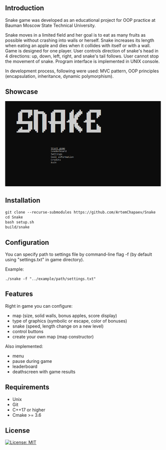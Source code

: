 ## Introduction
Snake game was developed as an educational project for OOP practice at Bauman Moscow State Technical University.

Snake moves in a limited field and her goal is to eat as many fruits as possible without crashing into walls or herself. Snake increases its length when eating an apple and dies when it collides with itself or with a wall. Game is designed for one player. User controls direction of snake's head in 4 directions: up, down, left, right, and snake's tail follows.
User cannot stop the movement of snake. Program interface is implemented in UNIX console.

In development process, following were used: MVC pattern, OOP principles (encapsulation, inheritance, dynamic polymorphism).

## Showcase
<img src='https://github.com/ArtemChapaev/Snake/blob/Linux_version/docs/gameplay.gif?raw=true'/>

## Installation

````
git clone --recurse-submodules https://github.com/ArtemChapaev/Snake
cd Snake
bash setup.sh
build/snake
````

## Configuration
You can specify path to settings file by command-line flag -f (by default using "settings.txt" in game directory).

Example:
```
./snake -f "../example/path/settings.txt"
```

## Features
Right in game you can configure:
- map (size, solid walls, bonus apples, score display)
- type of graphics (symbolic or escape, color of bonuses)
- snake (speed, length change on a new level)
- control buttons
- create your own map (map constructor)

Also implemented:
- menu
- pause during game
- leaderboard
- deathscreen with game results

## Requirements
- Unix
- Git
- C++17 or higher
- Cmake >= 3.6

## License
[![License: MIT](https://img.shields.io/badge/License-MIT-yellow.svg)](https://opensource.org/licenses/MIT)

